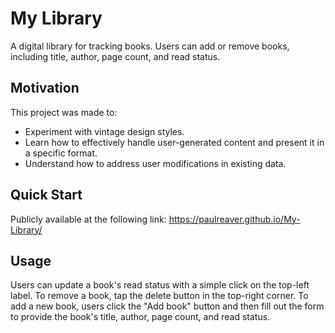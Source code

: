 # My Library
A digital library for tracking books. Users can add or remove books, including title, author, page count, and read status.

## Motivation
This project was made to:
- Experiment with vintage design styles.
- Learn how to effectively handle user-generated content and present it in a specific format.
- Understand how to address user modifications in existing data. 

## Quick Start
Publicly available at the following link: https://paulreaver.github.io/My-Library/

## Usage
Users can update a book's read status with a simple click on the top-left label. To remove a book, tap the delete button in the top-right corner.
To add a new book, users click the "Add book" button and then fill out the form to provide the book's title, author, page count, and read status.
